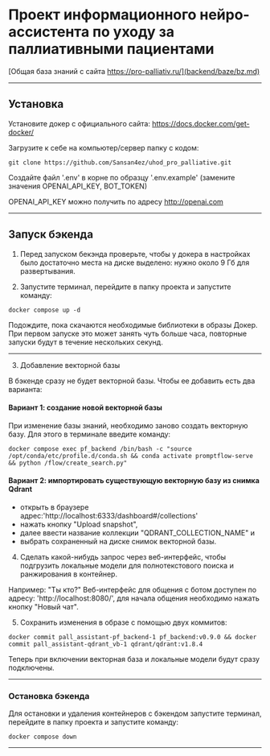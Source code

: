 # Проект информационного нейро-ассистента по уходу за паллиативными пациентами

[Общая база знаний с сайта https://pro-palliativ.ru/](backend/baze/bz.md)

---

## Установка
Установите докер с официального сайта: https://docs.docker.com/get-docker/

Загрузите к себе на компьютер/сервер папку с кодом:
```
git clone https://github.com/Sansan4ez/uhod_pro_palliative.git
```
Создайте файл '.env' в корне по образцу '.env.example' (замените значения OPENAI_API_KEY, BOT_TOKEN)

OPENAI_API_KEY можно получить по адресу http://openai.com

---

## Запуск бэкенда
1. Перед запуском бекэнда проверьте, чтобы у докера в настройках было достаточно места на диске выделено: нужно около 9 Гб для развертывания.

2. Запустите терминал, перейдите в папку проекта и запустите команду:
```
docker compose up -d
```
Подождите, пока скачаются необходимые библиотеки в образы Докер. При первом запуске это может занять чуть больше часа, повторные запуски будут в течение нескольких секунд.

---

3. Добавление векторной базы

В бэкенде сразу не будет векторной базы. Чтобы ее добавить есть два варианта:

#### Вариант 1: создание новой векторной базы
При изменение базы знаний, необходимо заново создать векторную базу. Для этого в терминале введите команду:
```
docker compose exec pf_backend /bin/bash -c "source /opt/conda/etc/profile.d/conda.sh && conda activate promptflow-serve && python /flow/create_search.py"
```

#### Вариант 2: импортировать существующую векторную базу из снимка Qdrant
- открыть в браузере адрес:'http://localhost:6333/dashboard#/collections'
- нажать кнопку "Upload snapshot",
- далее ввести название коллекции "QDRANT_COLLECTION_NAME" и
- выбрать сохраненный на диске снимок векторной базы.

4. Сделать какой-нибудь запрос через веб-интерфейс, чтобы подгрузить локальные модели для полнотекстового поиска и ранжирования в контейнер.

Например: "Ты кто?"
Веб-интерфейс для общения с ботом доступен по адресу: 'http://localhost:8080/', для начала общения необходимо нажать кнопку "Новый чат".

5. Сохранить изменения в образе с помощью двух коммитов:
```
docker commit pall_assistant-pf_backend-1 pf_backend:v0.9.0 && docker commit pall_assistant-qdrant_vb-1 qdrant/qdrant:v1.8.4
```
Теперь при включении векторная база и локальные модели будут сразу подключены.

---

### Остановка бэкенда
Для остановки и удаления контейнеров с бэкендом запустите терминал, перейдите в папку проекта и запустите команду:
```
docker compose down
```

---